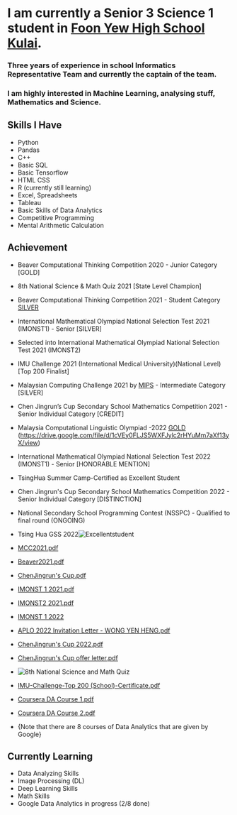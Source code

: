 # I am currently a Senior 3 Science 1 student in [Foon Yew High School Kulai](http://www.fyk.edu.my/). 
### Three years of experience in school Informatics Representative Team and currently the captain of the team.
### I am highly interested in Machine Learning, analysing stuff, Mathematics and Science.

## **Skills I Have**
* Python
* Pandas
* C++
* Basic SQL
* Basic Tensorflow
* HTML CSS
* R (currently still learning)
* Excel, Spreadsheets
* Tableau
* Basic Skills of Data Analytics
* Competitive Programming
* Mental Arithmetic Calculation

## **Achievement**
* Beaver Computational Thinking Competition 2020 - Junior Category [GOLD]
* 8th National Science & Math Quiz 2021 [State Level Champion]
* Beaver Computational Thinking Competition 2021 - Student Category [SILVER](https://docs.google.com/spreadsheets/d/1Ht7e17d_ZvHHSnYE3ZQ-hIDFJu5_SM7iBxczKFH1FMw/edit#gid=1767961095)
* International Mathematical Olympiad National Selection Test 2021 (IMONST1) - Senior [SILVER]
* Selected into International Mathematical Olympiad National Selection Test 2021 (IMONST2)
* IMU Challenge 2021 (International Medical University)(National Level) [Top 200 Finalist]
* Malaysian Computing Challenge 2021 by [MIPS](https://ioimalaysia.org/) - Intermediate Category [SILVER]
* Chen Jingrun’s Cup Secondary School Mathematics Competition 2021 - Senior Individual Category [CREDIT]
* Malaysia Computational Linguistic Olympiad -2022 [GOLD](https://myclo.my) (https://drive.google.com/file/d/1cVEy0FLJS5WXFJylc2rHYuMm7aXf13yX/view)
* International Mathematical Olympiad National Selection Test 2022 (IMONST1) - Senior [HONORABLE MENTION]
* TsingHua Summer Camp-Certified as Excellent Student
* Chen Jingrun's Cup Secondary School Mathematics Competition 2022 - Senior Individual Category [DISTINCTION]
* National Secondary School Programming Contest (NSSPC) - Qualified to final round (ONGOING)

* Tsing Hua GSS 2022![Excellentstudent](https://user-images.githubusercontent.com/64475165/182843599-fef89852-d00b-4134-af17-cedac14b8f48.jpg)
* [MCC2021.pdf](https://github.com/SiriusYH/SiriusYH/files/7531492/MCC2021.pdf)
* [Beaver2021.pdf](https://github.com/SiriusYH/SiriusYH/files/7531493/Beaver2021.pdf)
* [ChenJingrun's Cup.pdf](https://github.com/SiriusYH/SiriusYH/files/7531494/ChenJingrun.s.Cup.pdf)
* [IMONST 1 2021.pdf](https://github.com/SiriusYH/SiriusYH/files/7531495/IMONST.1.pdf)
* [IMONST2 2021.pdf](https://github.com/SiriusYH/SiriusYH/files/7531496/IMONST2.pdf)
* [IMONST 1 2022](https://github.com/SiriusYH/SiriusYH/files/9259530/FOON_YEW_HIGH_SCHOOL_-_KULAI_WONG_YEN_HENG_213876.pdf) 
* [APLO 2022 Invitation Letter - WONG YEN HENG.pdf](https://github.com/SiriusYH/SiriusYH/files/8388774/APLO.2022.Invitation.Letter.-.WONG.YEN.HENG.pdf)
* [ChenJingrun's Cup 2022.pdf](https://github.com/SiriusYH/SiriusYH/files/9307281/ChenJingrun.s.Cup.2022.pdf)
* [ChenJingrun's Cup offer letter.pdf](https://github.com/SiriusYH/SiriusYH/files/9307282/ChenJingrun.s.Cup.offer.letter.pdf)
* ![8th National Science and Math Quiz](https://user-images.githubusercontent.com/64475165/141608315-d6d7c8ff-5a4d-45d7-b4fa-93d4022033cd.jpg)
* [IMU-Challenge-Top 200 (School)-Certificate.pdf](https://github.com/SiriusYH/SiriusYH/files/7531497/IMU-Challenge-Top.200.School.-Certificate.pdf)
* [Coursera DA Course 1.pdf](https://github.com/SiriusYH/SiriusYH/files/8244781/Coursera.DA.Course.1.pdf)
* [Coursera DA Course 2.pdf](https://github.com/SiriusYH/SiriusYH/files/8244784/Coursera.DA.Course.2.pdf)
* {Note that there are 8 courses of Data Analytics that are given by Google}

## Currently Learning
- Data Analyzing Skills
- Image Processing (DL)
- Deep Learning Skills
- Math Skills
- Google Data Analytics in progress (2/8 done)
